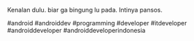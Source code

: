 Kenalan dulu. biar ga bingung lu pada. Intinya pansos.

#android #androiddev #programming #developer #itdeveloper #androiddeveloper #androiddeveloperindonesia